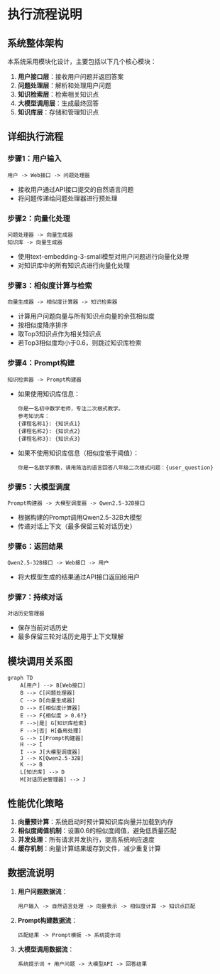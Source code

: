 # 执行流程说明

## 系统整体架构

本系统采用模块化设计，主要包括以下几个核心模块：
1. **用户接口层**：接收用户问题并返回答案
2. **问题处理层**：解析和处理用户问题
3. **知识检索层**：检索相关知识点
4. **大模型调用层**：生成最终回答
5. **知识库层**：存储和管理知识点

## 详细执行流程

### 步骤1：用户输入
```
用户 -> Web接口 -> 问题处理器
```
- 接收用户通过API接口提交的自然语言问题
- 将问题传递给问题处理器进行预处理

### 步骤2：向量化处理
```
问题处理器 -> 向量生成器
知识库 -> 向量生成器
```
- 使用text-embedding-3-small模型对用户问题进行向量化处理
- 对知识库中的所有知识点进行向量化处理

### 步骤3：相似度计算与检索
```
向量生成器 -> 相似度计算器 -> 知识检索器
```
- 计算用户问题向量与所有知识点向量的余弦相似度
- 按相似度降序排序
- 取Top3知识点作为相关知识点
- 若Top3相似度均小于0.6，则跳过知识库检索

### 步骤4：Prompt构建
```
知识检索器 -> Prompt构建器
```
- 如果使用知识库信息：
  ```
  你是一名初中数学老师，专注二次根式教学。
  参考知识库：
  {课程名称1}: {知识点1}
  {课程名称2}: {知识点2}
  {课程名称3}: {知识点3}
  ```
- 如果不使用知识库信息（相似度低于阈值）：
  ```
  你是一名数学家教，请用简洁的语言回答八年级二次根式问题：{user_question}
  ```

### 步骤5：大模型调度
```
Prompt构建器 -> 大模型调度器 -> Qwen2.5-32B接口
```
- 根据构建的Prompt调用Qwen2.5-32B大模型
- 传递对话上下文（最多保留三轮对话历史）

### 步骤6：返回结果
```
Qwen2.5-32B接口 -> Web接口 -> 用户
```
- 将大模型生成的结果通过API接口返回给用户

### 步骤7：持续对话
```
对话历史管理器
```
- 保存当前对话历史
- 最多保留三轮对话历史用于上下文理解

## 模块调用关系图

```mermaid
graph TD
    A[用户] --> B[Web接口]
    B --> C[问题处理器]
    C --> D[向量生成器]
    D --> E[相似度计算器]
    E --> F{相似度 > 0.6?}
    F -->|是| G[知识库检索]
    F -->|否| H[备用处理]
    G --> I[Prompt构建器]
    H --> I
    I --> J[大模型调度器]
    J --> K[Qwen2.5-32B]
    K --> B
    L[知识库] --> D
    M[对话历史管理器] --> J
```

## 性能优化策略

1. **向量预计算**：系统启动时预计算知识库向量并加载到内存
2. **相似度阈值机制**：设置0.6的相似度阈值，避免低质量匹配
3. **并发处理**：所有请求并发执行，提高系统响应速度
4. **缓存机制**：向量计算结果缓存到文件，减少重复计算

## 数据流说明

1. **用户问题数据流**：
   ```
   用户输入 -> 自然语言处理 -> 向量表示 -> 相似度计算 -> 知识点匹配
   ```

2. **Prompt构建数据流**：
   ```
   匹配结果 -> Prompt模板 -> 系统提示词
   ```

3. **大模型调用数据流**：
   ```
   系统提示词 + 用户问题 -> 大模型API -> 回答结果
   ```